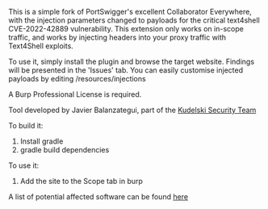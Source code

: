 This is a simple fork of PortSwigger's excellent Collaborator Everywhere, with the injection parameters changed to payloads for the critical text4shell CVE-2022-42889 vulnerability. This extension only works on in-scope traffic, and works by injecting headers into your proxy traffic with Text4Shell exploits.</p>

To use it, simply install the plugin and browse the target website. Findings will be presented in the 'Issues' tab. You can easily customise injected payloads by editing /resources/injections


A Burp Professional License is required. 

Tool developed by Javier Balanzategui, part of the [Kudelski Security Team](https://www.kudelskisecurity.com)

To build it:
1. Install gradle
2. gradle build dependencies

To use it:
1. Add the site to the Scope tab in burp

A list of potential affected software can be found [here](https://mvnrepository.com/artifact/org.apache.commons/commons-text/usages?p=10)